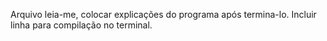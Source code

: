 Arquivo leia-me, colocar explicações do programa após termina-lo. Incluir linha para compilação no terminal.

